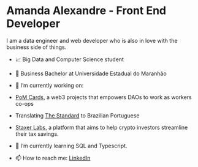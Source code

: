 # Amanda Alexandre - Front End Developer

I am a data engineer and web developer who is also in love with the business side of things.

 - 📈 Big Data and Computer Science student
 - 💼 Business Bachelor at Universidade Estadual do Maranhão

- 🔭 I’m currently working on:
- [PoM Cards](https://github.com/beastdao/pom_frontend), a web3 projects that empowers DAOs to work as workers co-ops 
- Translating [The Standard](https://github.com/hassanhabib/The-Standard-Portuguese) to Brazilian Portuguese
- [Staxer Labs](https://github.com/staxerlabs/staxer_frontend), a platform that aims to help crypto investors streamline their tax savings.
- 🌱 I’m currently learning SQL and Typescript.
- 📫 How to reach me: [LinkedIn](https://www.linkedin.com/in/amandavieiradev)
